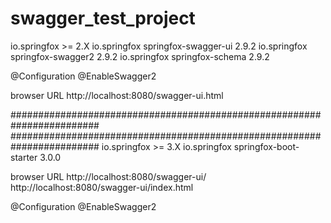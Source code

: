 # swagger_test_project



io.springfox >= 2.X
<dependency>
  <groupId>io.springfox</groupId>
  <artifactId>springfox-swagger-ui</artifactId>
  <version>2.9.2</version>
</dependency>
<dependency>
  <groupId>io.springfox</groupId>
  <artifactId>springfox-swagger2</artifactId>
  <version>2.9.2</version>
</dependency>
<dependency>
  <groupId>io.springfox</groupId>
  <artifactId>springfox-schema</artifactId>
  <version>2.9.2</version>
</dependency>

@Configuration
@EnableSwagger2

browser URL
http://localhost:8080/swagger-ui.html

########################################################################
########################################################################
io.springfox >= 3.X
<dependency>
 <groupId>io.springfox</groupId>
 <artifactId>springfox-boot-starter</artifactId>
 <version>3.0.0</version>
</dependency>

browser URL
http://localhost:8080/swagger-ui/
http://localhost:8080/swagger-ui/index.html

@Configuration
@EnableSwagger2

